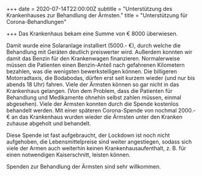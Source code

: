 +++
date = 2020-07-14T22:00:00Z
subtitle = "Unterstützung des Krankenhauses zur Behandlung der Ärmsten."
title = "Unterstützung für Corona-Behandlungen"

+++
Das Krankenhaus bekam eine Summe von € 8000 überwiesen.

Damit wurde eine Solaranlage installiert (5000.- €), durch welche die Behandlung mit Geräten deutlich preiswerter wird. Außerdem konnten wir damit das Benzin für den Krankenwagen finanzieren. Normalerweise müssen die Patienten einen Benzin-Anteil nach gefahrenen Kilometern bezahlen, was die wenigsten bewerkstelligen können. Die billigeren Motorradtaxis, die Bodabodas, dürfen erst seit kurzem wieder (und nur bis abends 18 Uhr) fahren. Viele der Ärmsten können so gar nicht in das Krankenhaus gelangen. (Von dem Problem, dass die Patienten für Behandlung und Medikamente ohnehin selbst zahlen müssen, einmal abgesehen). Viele der Ärmsten konnten durch die Spende kostenlos behandelt werden. Mit einer späteren Corona-Spende von nochmal 2000.- € an das Krankenhaus wurden wieder die Ärmsten unter den Kranken zuhause abgeholt und behandelt.

Diese Spende ist fast aufgebraucht, der Lockdown ist noch nicht aufgehoben, die Lebensmittelpreise sind weiter angestiegen, sodass sich viele der Armen auch weiterhin keinen Krankenhausaufenthalt, z. B. für einen notwendigen Kaiserschnitt, leisten können.

Spenden zur Behandlung der Ärmsten sind sehr willkommen.